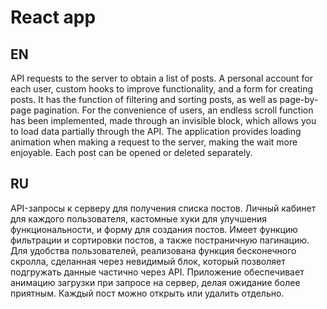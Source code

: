 # React app

## EN
API requests to the server to obtain a list of posts. A personal account for each user, custom hooks to improve functionality, and a form for creating posts. It has the function of filtering and sorting posts, as well as page-by-page pagination. For the convenience of users, an endless scroll function has been implemented, made through an invisible block, which allows you to load data partially through the API. The application provides loading animation when making a request to the server, making the wait more enjoyable. Each post can be opened or deleted separately.

## RU
API-запросы к&nbsp;серверу для получения списка постов. Личный кабинет для каждого пользователя, кастомные хуки для улучшения функциональности, и&nbsp;форму для создания постов. Имеет функцию фильтрации и&nbsp;сортировки постов, а&nbsp;также постраничную пагинацию. Для удобства пользователей, реализована функция бесконечного скролла, сделанная через невидимый блок, который позволяет подгружать данные частично через API. Приложение обеспечивает анимацию загрузки при запросе на&nbsp;сервер, делая ожидание более приятным. Каждый пост можно открыть или удалить отдельно.
